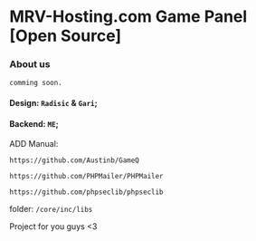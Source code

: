 # MRV-Hosting.com Game Panel [Open Source]

### About us
``
comming soon.
``

#### Design: `Radisic` & `Gari`;
#### Backend: `ME`;

ADD Manual:

``https://github.com/Austinb/GameQ``

``https://github.com/PHPMailer/PHPMailer``

``https://github.com/phpseclib/phpseclib``

folder: ``/core/inc/libs``


Project for you guys <3
